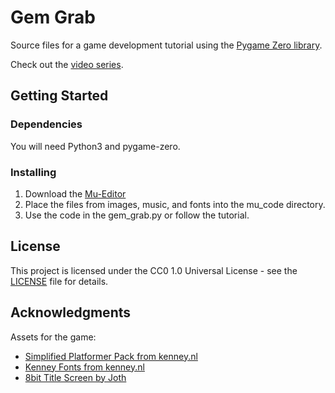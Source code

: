 # Gem Grab

Source files for a game development tutorial using the [Pygame Zero library](https://pygame-zero.readthedocs.io/en/stable/index.html).

Check out the [video series](https://www.youtube.com/playlist?list=PLZ2BUWIFlBqqQ6axW4kW_wACcMGOCrTrY).

## Getting Started

### Dependencies

You will need Python3 and pygame-zero.

### Installing

1. Download the [Mu-Editor](https://codewith.mu/en/)
2. Place the files from images, music, and fonts into the mu_code directory.
3. Use the code in the gem_grab.py or follow the tutorial.

## License

This project is licensed under the CC0 1.0 Universal License - see the [LICENSE](LICENSE) file for details.

## Acknowledgments

Assets for the game:
* [Simplified Platformer Pack from kenney.nl](https://www.kenney.nl/assets/simplified-platformer-pack)
* [Kenney Fonts from kenney.nl](https://www.kenney.nl/assets/kenney-fonts)
* [8bit Title Screen by Joth](https://opengameart.org/content/8bit-title-screen)
